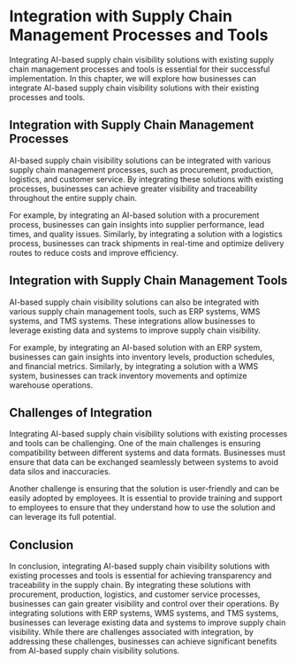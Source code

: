 Integration with Supply Chain Management Processes and Tools
=========================================================================================================================

Integrating AI-based supply chain visibility solutions with existing supply chain management processes and tools is essential for their successful implementation. In this chapter, we will explore how businesses can integrate AI-based supply chain visibility solutions with their existing processes and tools.

Integration with Supply Chain Management Processes
--------------------------------------------------

AI-based supply chain visibility solutions can be integrated with various supply chain management processes, such as procurement, production, logistics, and customer service. By integrating these solutions with existing processes, businesses can achieve greater visibility and traceability throughout the entire supply chain.

For example, by integrating an AI-based solution with a procurement process, businesses can gain insights into supplier performance, lead times, and quality issues. Similarly, by integrating a solution with a logistics process, businesses can track shipments in real-time and optimize delivery routes to reduce costs and improve efficiency.

Integration with Supply Chain Management Tools
----------------------------------------------

AI-based supply chain visibility solutions can also be integrated with various supply chain management tools, such as ERP systems, WMS systems, and TMS systems. These integrations allow businesses to leverage existing data and systems to improve supply chain visibility.

For example, by integrating an AI-based solution with an ERP system, businesses can gain insights into inventory levels, production schedules, and financial metrics. Similarly, by integrating a solution with a WMS system, businesses can track inventory movements and optimize warehouse operations.

Challenges of Integration
-------------------------

Integrating AI-based supply chain visibility solutions with existing processes and tools can be challenging. One of the main challenges is ensuring compatibility between different systems and data formats. Businesses must ensure that data can be exchanged seamlessly between systems to avoid data silos and inaccuracies.

Another challenge is ensuring that the solution is user-friendly and can be easily adopted by employees. It is essential to provide training and support to employees to ensure that they understand how to use the solution and can leverage its full potential.

Conclusion
----------

In conclusion, integrating AI-based supply chain visibility solutions with existing processes and tools is essential for achieving transparency and traceability in the supply chain. By integrating these solutions with procurement, production, logistics, and customer service processes, businesses can gain greater visibility and control over their operations. By integrating solutions with ERP systems, WMS systems, and TMS systems, businesses can leverage existing data and systems to improve supply chain visibility. While there are challenges associated with integration, by addressing these challenges, businesses can achieve significant benefits from AI-based supply chain visibility solutions.

